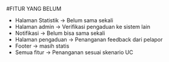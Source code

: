 #FITUR YANG BELUM

- Halaman Statistik 		-> Belum sama sekali
- Halaman admin 			-> Verifikasi pengaduan ke sistem lain
- Notifikasi 				-> Belum bisa sama sekali
- Halaman pengaduan 		-> Penanganan feedback dari pelapor
- Footer 					-> masih statis
- Semua fitur				-> Penanganan sesuai skenario UC